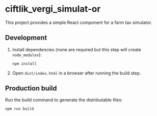 # ciftlik_vergi_simulat-or

This project provides a simple React component for a farm tax simulator.

## Development

1. Install dependencies (none are required but this step will create `node_modules`):
   ```bash
   npm install
   ```
2. Open `dist/index.html` in a browser after running the build step.

## Production build

Run the build command to generate the distributable files:
```bash
npm run build
```
